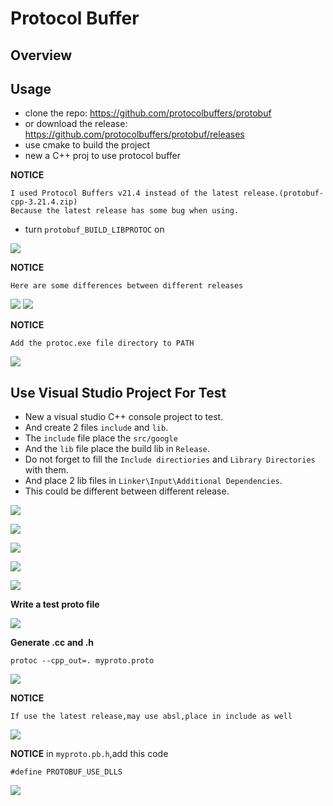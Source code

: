 # Protocol Buffer

## Overview

## Usage

- clone the repo: https://github.com/protocolbuffers/protobuf
- or download the release: https://github.com/protocolbuffers/protobuf/releases
- use cmake to build the project
- new a C++ proj to use protocol buffer

**NOTICE**
```
I used Protocol Buffers v21.4 instead of the latest release.(protobuf-cpp-3.21.4.zip)
Because the latest release has some bug when using.
```

- turn `protobuf_BUILD_LIBPROTOC` on

<img src="https://pic4rain.oss-cn-beijing.aliyuncs.com/img/cmakeproto.png">

**NOTICE**
```
Here are some differences between different releases
```

<img src="https://pic4rain.oss-cn-beijing.aliyuncs.com/img/buildProto.png">

<img src="https://pic4rain.oss-cn-beijing.aliyuncs.com/img/another.png">

**NOTICE**
```
Add the protoc.exe file directory to PATH
```
<img src="https://pic4rain.oss-cn-beijing.aliyuncs.com/img/path.png">


##  Use Visual Studio Project For Test

- New a visual studio C++ console project to test.
- And create 2 files `include` and `lib`.
- The `include` file place the `src/google`
- And the `lib` file place the build lib in `Release`.
- Do not forget to fill the `Include directiories` and `Library Directories` with them.
- And place 2 lib files in `Linker\Input\Additional Dependencies`.
- This could be different between different release.


![](https://pic4rain.oss-cn-beijing.aliyuncs.com/img/inclue%20lib.png)

![](https://pic4rain.oss-cn-beijing.aliyuncs.com/img/from%20here.png)

![](https://pic4rain.oss-cn-beijing.aliyuncs.com/img/from%20here%20google.png)

![](https://pic4rain.oss-cn-beijing.aliyuncs.com/img/property.png)

![](https://pic4rain.oss-cn-beijing.aliyuncs.com/img/lib.png)

**Write a test proto file**

![](https://pic4rain.oss-cn-beijing.aliyuncs.com/img/protocontent.png)

**Generate .cc and .h**
```
protoc --cpp_out=. myproto.proto
```

![](https://pic4rain.oss-cn-beijing.aliyuncs.com/img/protocmd.png)

**NOTICE**
```
If use the latest release,may use absl,place in include as well 
```

![](https://pic4rain.oss-cn-beijing.aliyuncs.com/img/absl.png)

**NOTICE**
in `myproto.pb.h`,add this code
```
#define PROTOBUF_USE_DLLS
```

![](https://pic4rain.oss-cn-beijing.aliyuncs.com/img/usedll.png)